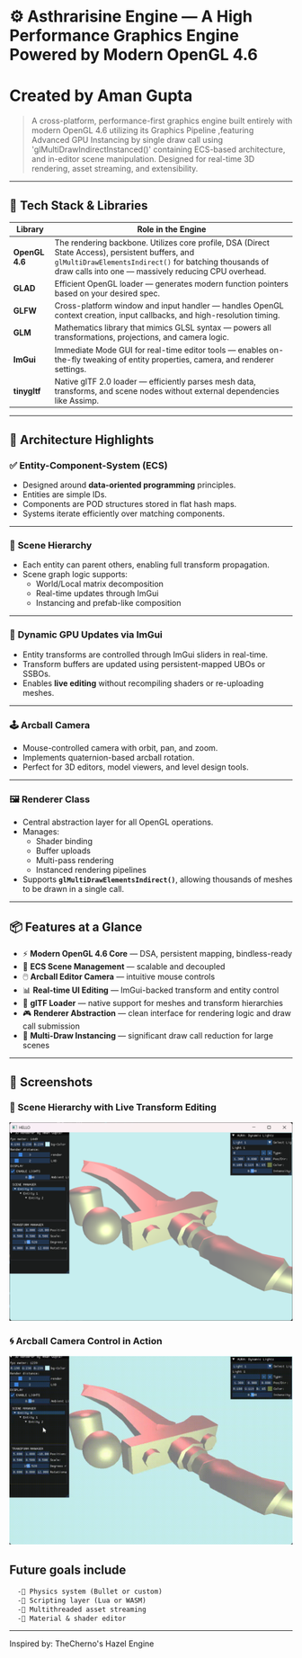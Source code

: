 # ⚙️ Asthrarisine Engine — A High Performance Graphics Engine Powered by Modern OpenGL 4.6 
#    Created by Aman Gupta

> A cross-platform, performance-first graphics engine built entirely with modern OpenGL 4.6 utilizing its Graphics Pipeline ,featuring Advanced GPU Instancing by single draw call using 'glMultiDrawIndirectInstanced()' containing ECS-based architecture, and in-editor scene manipulation. Designed for real-time 3D rendering, asset streaming, and extensibility.

---

## 🚀 Tech Stack & Libraries

| Library     | Role in the Engine |
|-------------|---------------------|
| **OpenGL 4.6** | The rendering backbone. Utilizes core profile, DSA (Direct State Access), persistent buffers, and `glMultiDrawElementsIndirect()` for batching thousands of draw calls into one — massively reducing CPU overhead. |
| **GLAD**     | Efficient OpenGL loader — generates modern function pointers based on your desired spec. |
| **GLFW**     | Cross-platform window and input handler — handles OpenGL context creation, input callbacks, and high-resolution timing. |
| **GLM**      | Mathematics library that mimics GLSL syntax — powers all transformations, projections, and camera logic. |
| **ImGui**    | Immediate Mode GUI for real-time editor tools — enables on-the-fly tweaking of entity properties, camera, and renderer settings. |
| **tinygltf** | Native glTF 2.0 loader — efficiently parses mesh data, transforms, and scene nodes without external dependencies like Assimp. |

---

## 🧠 Architecture Highlights

### ✅ **Entity-Component-System (ECS)**
- Designed around **data-oriented programming** principles.
- Entities are simple IDs.
- Components are POD structures stored in flat hash maps.
- Systems iterate efficiently over matching components.

---

### 🧩 **Scene Hierarchy**
- Each entity can parent others, enabling full transform propagation.
- Scene graph logic supports:
  - World/Local matrix decomposition
  - Real-time updates through ImGui
  - Instancing and prefab-like composition

---

### 🧠 **Dynamic GPU Updates via ImGui**
- Entity transforms are controlled through ImGui sliders in real-time.
- Transform buffers are updated using persistent-mapped UBOs or SSBOs.
- Enables **live editing** without recompiling shaders or re-uploading meshes.

---

### 🕹️ **Arcball Camera**
- Mouse-controlled camera with orbit, pan, and zoom.
- Implements quaternion-based arcball rotation.
- Perfect for 3D editors, model viewers, and level design tools.

---

### 🖼️ **Renderer Class**
- Central abstraction layer for all OpenGL operations.
- Manages:
  - Shader binding
  - Buffer uploads
  - Multi-pass rendering
  - Instanced rendering pipelines
- Supports **`glMultiDrawElementsIndirect()`**, allowing thousands of meshes to be drawn in a single call.

---

## 📦 Features at a Glance

- ⚡ **Modern OpenGL 4.6 Core** — DSA, persistent mapping, bindless-ready
- 🧠 **ECS Scene Management** — scalable and decoupled
- 🖱️ **Arcball Editor Camera** — intuitive mouse controls
- 📊 **Real-time UI Editing** — ImGui-backed transform and entity control
- 🧱 **glTF Loader** — native support for meshes and transform hierarchies
- 🎮 **Renderer Abstraction** — clean interface for rendering logic and draw call submission
- 🔁 **Multi-Draw Instancing** — significant draw call reduction for large scenes

---
## 📸 Screenshots

### 🧱 Scene Hierarchy with Live Transform Editing
![Scene Editor](Resources/demo/system.png)

### 🌀 Arcball Camera Control in Action
![Arcball Demo](Resources/demo/free.gif)


## **Future goals include**
      -🔬 Physics system (Bullet or custom)
      -🧩 Scripting layer (Lua or WASM)
      -🧵 Multithreaded asset streaming
      -🎨 Material & shader editor
---
Inspired by: TheCherno's Hazel Engine

